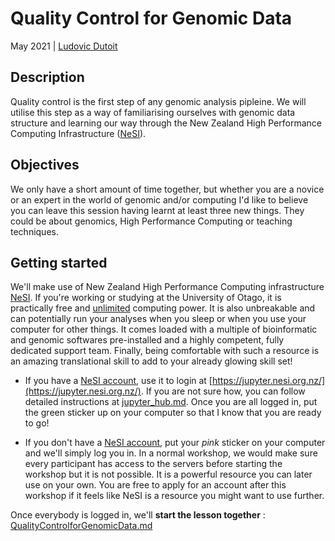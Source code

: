 # Quality Control for Genomic Data

May 2021 | [Ludovic Dutoit](https://ldutoit.github.io)

## Description
Quality control is the first step of any genomic analysis pipleine. We will utilise this step as a way of familiarising ourselves with genomic data structure and learning our way through the New Zealand High Performance Computing Infrastructure ([NeSI](https://www.nesi.org.nz/)).

## Objectives

We only have a short amount of time together, but whether you are a novice or an expert in the world of genomic and/or computing I'd like to believe you can leave this session having learnt at least three new things. They could be about genomics, High Performance Computing or teaching techniques.
  
## Getting started

We'll make use of New Zealand High Performance Computing infrastructure [NeSI](https://www.nesi.org.nz/). If you're working or studying at the University of Otago, it is practically free and [unlimited](https://support.nesi.org.nz/hc/en-gb/articles/360000204076-Mahuika-Slurm-Partitions) computing power. It is also unbreakable and can potentially run your analyses when you sleep or when you use your computer for other things. It comes loaded with a multiple of bioinformatic and genomic softwares pre-installed and a highly competent, fully dedicated support team. Finally, being comfortable with such a resource is an amazing translational skill to add to your already glowing skill set!

* If you have a [NeSI account](https://www.nesi.org.nz/), use it to login at [https://jupyter.nesi.org.nz/](https://jupyter.nesi.org.nz/). If you are not sure how, you can follow detailed instructions at [jupyter_hub.md](jupyter_hub.md). Once you are all logged in, put the green sticker up on your computer so that I know that you are ready to go!

* If you don't have a [NeSI account](https://www.nesi.org.nz/), put your *pink* sticker on your computer and we'll simply log you in. In a normal workshop, we would make sure every participant has access to the servers before starting the workshop but it is not possible. It is a powerful resource you can later use on your own. You are free to apply for an account after this workshop if it feels like NeSI is a resource you might want to use further.

Once everybody is logged in, we'll **start the lesson together** : [QualityControlforGenomicData.md](QualityControlforGenomicData.md)







